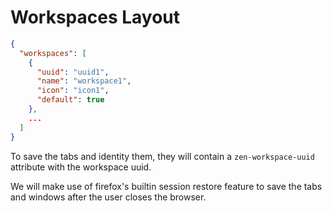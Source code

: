 # Workspaces Layout

```json
{
  "workspaces": [
    {
      "uuid": "uuid1",
      "name": "workspace1",
      "icon": "icon1",
      "default": true
    },
    ...
  ]
}
```

To save the tabs and identity them, they will contain a `zen-workspace-uuid` attribute with the workspace uuid.

We will make use of firefox's builtin session restore feature to save the tabs and windows after the user closes the browser.
